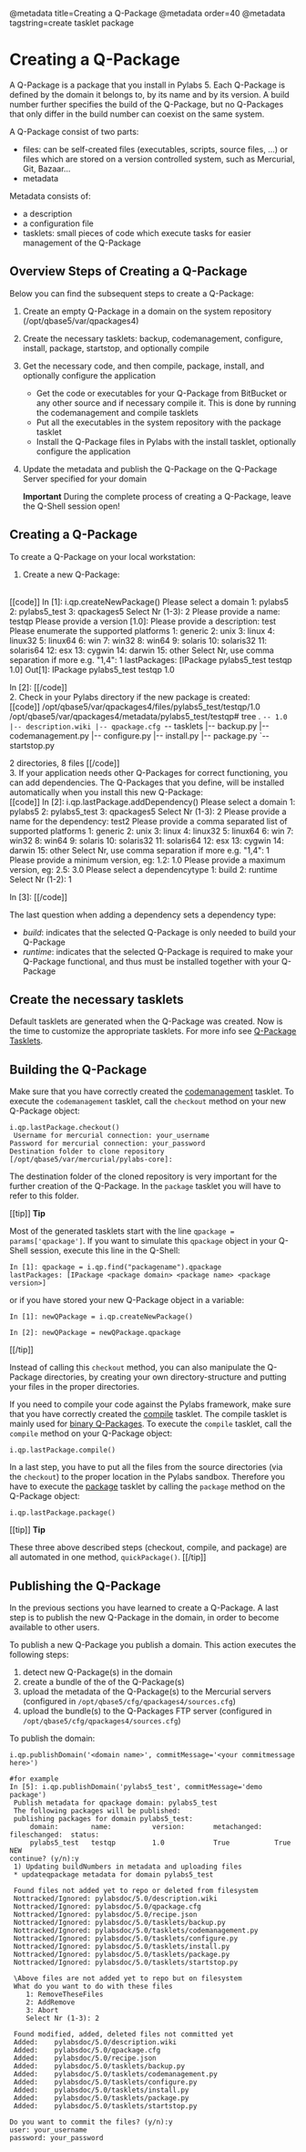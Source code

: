 @metadata title=Creating a Q-Package
@metadata order=40
@metadata tagstring=create tasklet package

[qptasklets]: #/Q-Packages/QPTasklets
[qpcreatebinary]: #/Q-Packages/QPCreatebinary


# Creating a Q-Package

A Q-Package is a package that you install in Pylabs 5.
Each Q-Package is defined by the domain it belongs to, by its name and by its version. A build number further specifies the build of the Q-Package, but no Q-Packages that only differ in the build number can coexist on the same system.

A Q-Package consist of two parts:

* files: can be self-created files (executables, scripts, source files, ...) or files which are stored on a version controlled system, such as Mercurial, Git, Bazaar...
* metadata

Metadata consists of:

* a description
* a configuration file
* tasklets: small pieces of code which execute tasks for easier management of the Q-Package


## Overview Steps of Creating a Q-Package
Below you can find the subsequent steps to create a Q-Package:

1. Create an empty Q-Package in a domain on the system repository (/opt/qbase5/var/qpackages4)
2. Create the necessary tasklets: backup, codemanagement, configure, install, package, startstop, and optionally compile
3. Get the necessary code, and then compile, package, install, and optionally configure the application
    * Get the code or executables for your Q-Package from BitBucket or any other source and if necessary compile it. This is done by running the codemanagement and compile tasklets
    * Put all the executables in the system repository with the package tasklet
    * Install the Q-Package files in Pylabs with the install tasklet, optionally configure the application
4. Update the metadata and publish the Q-Package on the Q-Package Server specified for your domain

    **Important**
    During the complete process of creating a Q-Package, leave the Q-Shell session open!


## Creating a Q-Package
To create a Q-Package on your local workstation:

1. Create a new Q-Package:
<br/>
[[code]]
In [1]: i.qp.createNewPackage()
 Please select a domain
    1: pylabs5
    2: pylabs5_test
    3: qpackages5
    Select Nr (1-3): 2
Please provide a name: testqp
Please provide a version [1.0]: 
Please provide a description: test
 Please enumerate the supported platforms
    1: generic
    2: unix
    3: linux
    4: linux32
    5: linux64
    6: win
    7: win32
    8: win64
    9: solaris
    10: solaris32
    11: solaris64
    12: esx
    13: cygwin
    14: darwin
    15: other
    Select Nr, use comma separation if more e.g. "1,4": 1
lastPackages: [IPackage pylabs5_test testqp 1.0]
Out[1]: IPackage pylabs5_test testqp 1.0

In [2]:
[[/code]]
<br/>
2. Check in your Pylabs directory if the new package is created:
<br/>
[[code]]
/opt/qbase5/var/qpackages4/files/pylabs5_test/testqp/1.0
/opt/qbase5/var/qpackages4/metadata/pylabs5_test/testqp# tree
.
`-- 1.0
    |-- description.wiki
    |-- qpackage.cfg
    `-- tasklets
        |-- backup.py
        |-- codemanagement.py
        |-- configure.py
        |-- install.py
        |-- package.py
        `-- startstop.py

2 directories, 8 files
[[/code]]
<br/>
3. If your application needs other Q-Packages for correct functioning, you can add dependencies. The Q-Packages that you define, will be installed automatically when you install this new Q-Package:
<br/>
[[code]]
In [2]: i.qp.lastPackage.addDependency()
 Please select a domain
    1: pylabs5
    2: pylabs5_test
    3: qpackages5
    Select Nr (1-3): 2
Please provide a name for the dependency: test2
 Please provide a comma separated list of supported platforms
    1: generic
    2: unix
    3: linux
    4: linux32
    5: linux64
    6: win
    7: win32
    8: win64
    9: solaris
    10: solaris32
    11: solaris64
    12: esx
    13: cygwin
    14: darwin
    15: other
    Select Nr, use comma separation if more e.g. "1,4": 1
Please provide a minimum version, eg: 1.2: 1.0
Please provide a maximum version, eg: 2.5: 3.0
 Please select a dependencytype
    1: build
    2: runtime
    Select Nr (1-2): 1

In [3]:
[[/code]]
<br/>

The last question when adding a dependency sets a dependency type:

* *build*: indicates that the selected Q-Package is only needed to build your Q-Package
* *runtime*: indicates that the selected Q-Package is required to make your Q-Package functional, and thus must be installed together with your Q-Package


## Create the necessary tasklets
Default tasklets are generated when the Q-Package was created. Now is the time to customize the appropriate tasklets.
For more info see [Q-Package Tasklets][qptasklets].


## Building the Q-Package

Make sure that you have correctly created the [codemanagement][qptasklets] tasklet. To execute the `codemanagement` tasklet, call the `checkout` method on your new Q-Package object:

    i.qp.lastPackage.checkout()
     Username for mercurial connection: your_username
    Password for mercurial connection: your_password
    Destination folder to clone repository [/opt/qbase5/var/mercurial/pylabs-core]: 

The destination folder of the cloned repository is very important for the further creation of the Q-Package. In the `package` tasklet you will have to refer to this folder.


[[tip]]
**Tip**

Most of the generated tasklets start with the line `qpackage = params['qpackage']`. If you want to simulate this `qpackage` object in your Q-Shell session, execute this line in the Q-Shell:

	In [1]: qpackage = i.qp.find("packagename").qpackage
	lastPackages: [IPackage <package domain> <package name> <package version>]

or if you have stored your new Q-Package object in a variable:

	In [1]: newQPackage = i.qp.createNewPackage()
	
	In [2]: newQPackage = newQPackage.qpackage
[[/tip]]

Instead of calling this `checkout` method, you can also manipulate the Q-Package directories, by creating your own directory-structure and putting your files in the proper directories.

If you need to compile your code against the Pylabs framework, make sure that you have correctly created the [compile][qptasklets] tasklet. The compile tasklet is mainly used for [binary Q-Packages][qpcreatebinary].
To execute the `compile` tasklet, call the `compile` method on your Q-Package object:


    i.qp.lastPackage.compile()

In a last step, you have to put all the files from the source directories (via the `checkout`) to the proper location in the Pylabs sandbox. Therefore you have to execute the [package][qptasklets] tasklet by calling the `package` method on the Q-Package object:

    i.qp.lastPackage.package()

[[tip]]
**Tip**

These three above described steps (checkout, compile, and package) are all automated in one method, `quickPackage()`.
[[/tip]]


## Publishing the Q-Package
In the previous sections you have learned to create a Q-Package. A last step is to publish the new Q-Package in the domain, in order to become available to other users.

To publish a new Q-Package you publish a domain. This action executes the following steps:

1. detect new Q-Package(s) in the domain
2. create a bundle of the of the Q-Package(s)
3. upload the metadata of the Q-Package(s) to the Mercurial servers (configured in `/opt/qbase5/cfg/qpackages4/sources.cfg`)
4. upload the bundle(s) to the Q-Packages FTP server (configured in `/opt/qbase5/cfg/qpackages4/sources.cfg`)

To publish the domain:

    i.qp.publishDomain('<domain name>', commitMessage='<your commitmessage here>')

    #for example
    In [5]: i.qp.publishDomain('pylabs5_test', commitMessage='demo package')
     Publish metadata for qpackage domain: pylabs5_test 
     The following packages will be published:
     publishing packages for domain pylabs5_test:
         domain:        name:          version:       metachanged:   fileschanged:  status:        
         pylabs5_test   testqp         1.0            True           True           NEW            
    continue? (y/n):y
     1) Updating buildNumbers in metadata and uploading files
     * updateqpackage metadata for domain pylabs5_test 
     
     Found files not added yet to repo or deleted from filesystem
     Nottracked/Ignored: pylabsdoc/5.0/description.wiki
     Nottracked/Ignored: pylabsdoc/5.0/qpackage.cfg
     Nottracked/Ignored: pylabsdoc/5.0/recipe.json
     Nottracked/Ignored: pylabsdoc/5.0/tasklets/backup.py
     Nottracked/Ignored: pylabsdoc/5.0/tasklets/codemanagement.py
     Nottracked/Ignored: pylabsdoc/5.0/tasklets/configure.py
     Nottracked/Ignored: pylabsdoc/5.0/tasklets/install.py
     Nottracked/Ignored: pylabsdoc/5.0/tasklets/package.py
     Nottracked/Ignored: pylabsdoc/5.0/tasklets/startstop.py
     
     \Above files are not added yet to repo but on filesystem
     What do you want to do with these files
        1: RemoveTheseFiles
        2: AddRemove
        3: Abort
        Select Nr (1-3): 2
     
     Found modified, added, deleted files not committed yet
     Added:    pylabsdoc/5.0/description.wiki
     Added:    pylabsdoc/5.0/qpackage.cfg
     Added:    pylabsdoc/5.0/recipe.json
     Added:    pylabsdoc/5.0/tasklets/backup.py
     Added:    pylabsdoc/5.0/tasklets/codemanagement.py
     Added:    pylabsdoc/5.0/tasklets/configure.py
     Added:    pylabsdoc/5.0/tasklets/install.py
     Added:    pylabsdoc/5.0/tasklets/package.py
     Added:    pylabsdoc/5.0/tasklets/startstop.py
      
    Do you want to commit the files? (y/n):y
    user: your_username
    password: your_password

